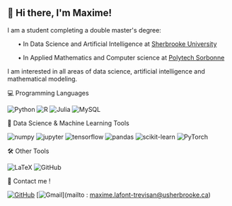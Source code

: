 ## 👋 Hi there, I'm Maxime!

I am a student completing a double master's degree:

<ul>

• In Data Science and Artificial Intelligence at [Sherbrooke University](https://www.usherbrooke.ca)

• In Applied Mathematics and Computer science at [Polytech Sorbonne](https://www.polytech.sorbonne-universite.fr/)

</ul>

I am interested in all areas of data science, artificial intelligence and mathematical modeling. 


💻 Programming Languages

![Python](https://img.shields.io/badge/Python-FFD43B?style=for-the-badge&logo=python&logoColor=blue) 
![R](https://img.shields.io/badge/R-276DC3?style=for-the-badge&logo=r&logoColor=white)
![Julia](https://img.shields.io/badge/Julia-9558B2?style=for-the-badge&logo=julia&logoColor=white)
![MySQL](https://img.shields.io/badge/mysql-%2300f.svg?style=for-the-badge&logo=mysql&logoColor=white)

🦾 Data Science & Machine Learning Tools

![numpy](https://img.shields.io/badge/Numpy-777BB4?style=for-the-badge&logo=numpy&logoColor=white)
![jupyter](	https://img.shields.io/badge/Jupyter-F37626.svg?&style=for-the-badge&logo=Jupyter&logoColor=white)
![tensorflow](https://img.shields.io/badge/TensorFlow-FF6F00?style=for-the-badge&logo=TensorFlow&logoColor=white)
![pandas](https://img.shields.io/badge/Pandas-2C2D72?style=for-the-badge&logo=pandas&logoColor=white) 
![scikit-learn](https://img.shields.io/badge/scikit--learn-%23F7931E.svg?style=for-the-badge&logo=scikit-learn&logoColor=white) 
![PyTorch](https://img.shields.io/badge/PyTorch-%23EE4C2C.svg?style=for-the-badge&logo=PyTorch&logoColor=white)

🛠 Other Tools

![LaTeX](https://img.shields.io/badge/latex-%23008080.svg?style=for-the-badge&logo=latex&logoColor=white)
![GitHub](https://img.shields.io/badge/github-%23121011.svg?style=for-the-badge&logo=github&logoColor=white)

📩 Contact me !

[![GitHub](https://img.shields.io/badge/LinkedIn-0077B5?style=for-the-badge&logo=linkedin&logoColor=white)](https://www.linkedin.com/in/maxime-lafont-trevisan-9875a019a/) 
[![Gmail](https://img.shields.io/badge/Gmail-D14836?style=for-the-badge&logo=gmail&logoColor=white)](mailto : maxime.lafont-trevisan@usherbrooke.ca)
